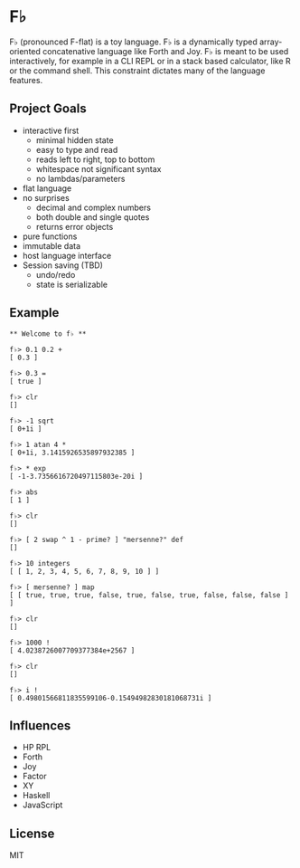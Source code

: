 # F♭

F♭ (pronounced F-flat) is a toy language. F♭ is a dynamically typed array-oriented concatenative language like Forth and Joy. F♭ is meant to be used interactively, for example in a CLI REPL or in a stack based calculator, like R or the command shell.  This constraint dictates many of the language features.

## Project Goals

* interactive first
  * minimal hidden state
  * easy to type and read
  * reads left to right, top to bottom
  * whitespace not significant syntax
  * no lambdas/parameters
* flat language
* no surprises
  * decimal and complex numbers
  * both double and single quotes
  * returns error objects
* pure functions
* immutable data
* host language interface
* Session saving (TBD)
  * undo/redo
  * state is serializable

## Example

```forth
** Welcome to f♭ **

f♭> 0.1 0.2 +
[ 0.3 ]

f♭> 0.3 =
[ true ]

f♭> clr
[]

f♭> -1 sqrt
[ 0+1i ]

f♭> 1 atan 4 *
[ 0+1i, 3.1415926535897932385 ]

f♭> * exp
[ -1-3.7356616720497115803e-20i ]

f♭> abs
[ 1 ]

f♭> clr
[]

f♭> [ 2 swap ^ 1 - prime? ] "mersenne?" def
[]

f♭> 10 integers
[ [ 1, 2, 3, 4, 5, 6, 7, 8, 9, 10 ] ]

f♭> [ mersenne? ] map
[ [ true, true, true, false, true, false, true, false, false, false ] ]

f♭> clr
[]

f♭> 1000 !
[ 4.0238726007709377384e+2567 ]

f♭> clr
[]

f♭> i !
[ 0.49801566811835599106-0.15494982830181068731i ]
```

## Influences

* HP RPL
* Forth
* Joy
* Factor
* XY
* Haskell
* JavaScript

## License

MIT
